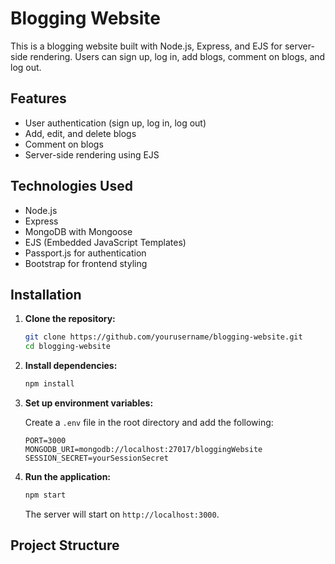 # Blogging Website

This is a blogging website built with Node.js, Express, and EJS for server-side rendering. Users can sign up, log in, add blogs, comment on blogs, and log out.

## Features

- User authentication (sign up, log in, log out)
- Add, edit, and delete blogs
- Comment on blogs
- Server-side rendering using EJS

## Technologies Used

- Node.js
- Express
- MongoDB with Mongoose
- EJS (Embedded JavaScript Templates)
- Passport.js for authentication
- Bootstrap for frontend styling

## Installation

1. **Clone the repository:**
    ```bash
    git clone https://github.com/yourusername/blogging-website.git
    cd blogging-website
    ```

2. **Install dependencies:**
    ```bash
    npm install
    ```

3. **Set up environment variables:**

   Create a `.env` file in the root directory and add the following:
    ```env
    PORT=3000
    MONGODB_URI=mongodb://localhost:27017/bloggingWebsite
    SESSION_SECRET=yourSessionSecret
    ```

4. **Run the application:**
    ```bash
    npm start
    ```

    The server will start on `http://localhost:3000`.

## Project Structure

